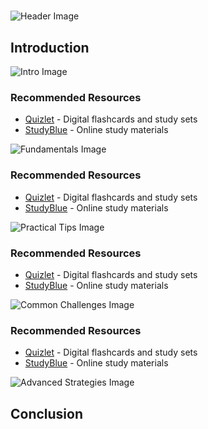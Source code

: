 # 


![Header Image](https://fal.media/files/monkey/bBS7enCoEd4a1bE1nQNS3.png)

## Introduction


![Intro Image](https://fal.media/files/monkey/ladBiw_ydLDAbwpgK9S_V.png)



### Recommended Resources
- [Quizlet](https://quizlet.com/) - Digital flashcards and study sets
- [StudyBlue](https://www.studyblue.com/) - Online study materials


![Fundamentals Image](https://fal.media/files/panda/__1u6lqgxUGw2f_zRKFgN.png)



### Recommended Resources
- [Quizlet](https://quizlet.com/) - Digital flashcards and study sets
- [StudyBlue](https://www.studyblue.com/) - Online study materials


![Practical Tips Image](https://fal.media/files/zebra/Hx1PmMTBJEgmdnJUnOfjM.png)



### Recommended Resources
- [Quizlet](https://quizlet.com/) - Digital flashcards and study sets
- [StudyBlue](https://www.studyblue.com/) - Online study materials


![Common Challenges Image](https://fal.media/files/penguin/RZrXW-iPseUGdZtFTgr30.png)



### Recommended Resources
- [Quizlet](https://quizlet.com/) - Digital flashcards and study sets
- [StudyBlue](https://www.studyblue.com/) - Online study materials


![Advanced Strategies Image](https://fal.media/files/penguin/iO5oN1XIYnWNDwfdDeJ8A.png)

## Conclusion

